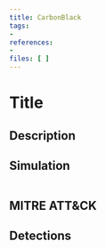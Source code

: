 ```yaml
---
title: CarbonBlack
tags:
- 
references: 
- 
files: [ ]
---
```


<Description>

# Title

## Description



## Simulation
```

```
## MITRE ATT&CK



## Detections

